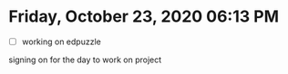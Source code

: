 # Friday, October 23, 2020 06:13 PM
- [ ] working on edpuzzle

signing on for the day to work on project
